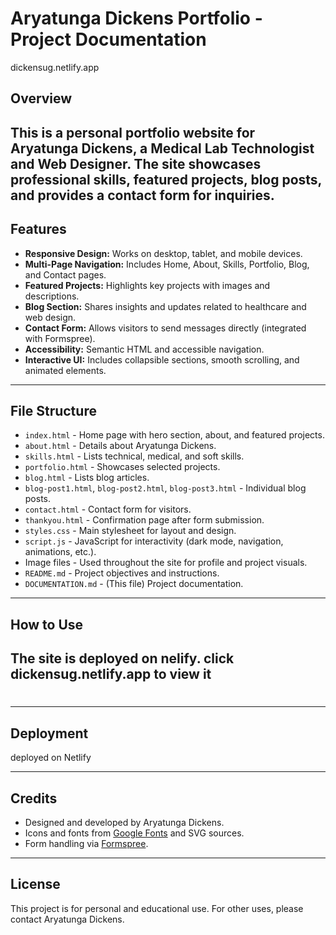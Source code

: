 # Aryatunga Dickens Portfolio - Project Documentation

dickensug.netlify.app

## Overview

## This is a personal portfolio website for Aryatunga Dickens, a Medical Lab Technologist and Web Designer. The site showcases professional skills, featured projects, blog posts, and provides a contact form for inquiries.

## Features

- **Responsive Design:** Works on desktop, tablet, and mobile devices.
- **Multi-Page Navigation:** Includes Home, About, Skills, Portfolio, Blog, and Contact pages.
- **Featured Projects:** Highlights key projects with images and descriptions.
- **Blog Section:** Shares insights and updates related to healthcare and web design.
- **Contact Form:** Allows visitors to send messages directly (integrated with Formspree).
- **Accessibility:** Semantic HTML and accessible navigation.
- **Interactive UI:** Includes collapsible sections, smooth scrolling, and animated elements.

---

## File Structure

- `index.html` - Home page with hero section, about, and featured projects.
- `about.html` - Details about Aryatunga Dickens.
- `skills.html` - Lists technical, medical, and soft skills.
- `portfolio.html` - Showcases selected projects.
- `blog.html` - Lists blog articles.
- `blog-post1.html`, `blog-post2.html`, `blog-post3.html` - Individual blog posts.
- `contact.html` - Contact form for visitors.
- `thankyou.html` - Confirmation page after form submission.
- `styles.css` - Main stylesheet for layout and design.
- `script.js` - JavaScript for interactivity (dark mode, navigation, animations, etc.).
- Image files - Used throughout the site for profile and project visuals.
- `README.md` - Project objectives and instructions.
- `DOCUMENTATION.md` - (This file) Project documentation.

---

## How to Use

## The site is deployed on nelify. click dickensug.netlify.app to view it

#

---

## Deployment

deployed on Netlify

---

## Credits

- Designed and developed by Aryatunga Dickens.
- Icons and fonts from [Google Fonts](https://fonts.google.com/) and SVG sources.
- Form handling via [Formspree](https://formspree.io/).

---

## License

This project is for personal and educational use. For other uses, please contact Aryatunga Dickens.
